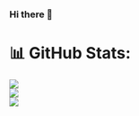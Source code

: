 ### Hi there 👋

# 📊 GitHub Stats:

![](https://github-readme-stats.vercel.app/api?username=filipmuntean&theme=onedark&hide_border=false&include_all_commits=true&count_private=true)<br/>
![](https://github-readme-streak-stats.herokuapp.com/?user=filipmuntean&theme=radical&hide_border=false)<br/>
![](https://github-readme-stats.vercel.app/api/top-langs/?username=filipmuntean&theme=onedark&hide_border=false&include_all_commits=true&count_private=true&layout=compact)
<!--
**filipmuntean/filipmuntean** is a ✨ _special_ ✨ repository because its `README.md` (this file) appears on your GitHub profile.

Here are some ideas to get you started:

- 🔭 I’m currently working on ...
- 🌱 I’m currently learning ...
- 👯 I’m looking to collaborate on ...
- 🤔 I’m looking for help with ...
- 💬 Ask me about ...
- 📫 How to reach me: ...
- 😄 Pronouns: ...
- ⚡ Fun fact: ...
-->
